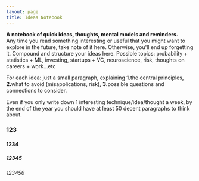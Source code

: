 ```yaml
---
layout: page
title: Ideas Notebook
---
```


<p class="message">
  <b>A notebook of quick ideas, thoughts, mental models and reminders.</b> <br>
  Any time you read something interesting or useful that you might want to explore in the future, take note of it here. Otherwise, you'll end up forgetting it. Compound and structure your ideas here. Possible topics: probability + statistics + ML, investing, startups + VC, neuroscience, risk, thoughts on careers + work...etc
  
  For each idea: just a small paragraph, explaining <b>1.</b>the central principles, <b>2.</b>what to avoid (misapplications, risk), <b>3.</b>possible questions and connections to consider.
  
  Even if you only write down 1 interesting technique/idea/thought a week, by the end of the year you should have at least 50 decent paragraphs to think about. 
</p>

### 123 

#### 1234

##### 12345

###### 123456

